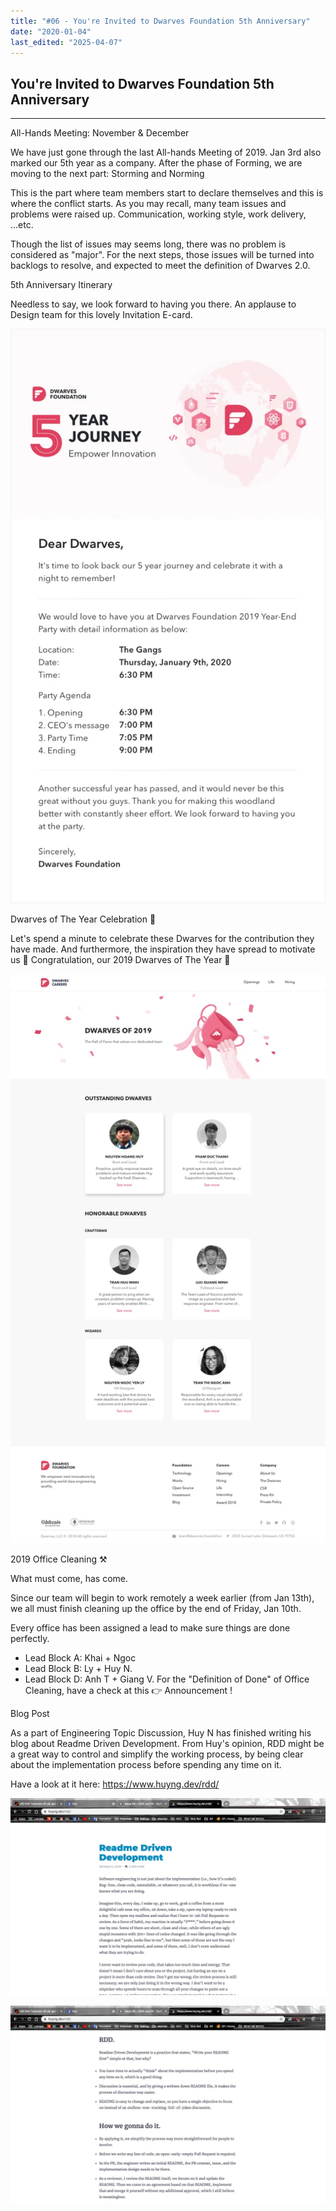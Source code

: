 ```yaml
---
title: "#06 - You're Invited to Dwarves Foundation 5th Anniversary"
date: "2020-01-04"
last_edited: "2025-04-07"
---
```

## You're Invited to Dwarves Foundation 5th Anniversary

---

All-Hands Meeting: November & December

We have just gone through the last All-hands Meeting of 2019. Jan 3rd also marked our 5th year as a company. After the phase of Forming, we are moving to the next part: Storming and Norming

This is the part where team members start to declare themselves and this is where the conflict starts. As you may recall, many team issues and problems were raised up. Communication, working style, work delivery, ...etc.

Though the list of issues may seems long, there was no problem is considered as "major". For the next steps, those issues will be turned into backlogs to resolve, and expected to meet the definition of Dwarves 2.0.

5th Anniversary Itinerary

Needless to say, we look forward to having you there. An applause to Design team for this lovely Invitation E-card.

![](assets/notion-image-1744007179017-w4jcb.webp)

Dwarves of The Year Celebration 💖

Let's spend a minute to celebrate these Dwarves for the contribution they have made. And furthermore, the inspiration they have spread to motivate us 🙌 Congratulation, our 2019 Dwarves of The Year 🎉

![](assets/notion-image-1744007179181-toza0.webp)

2019 Office Cleaning ⚒

What must come, has come.

Since our team will begin to work remotely a week earlier (from Jan 13th), we all must finish cleaning up the office by the end of Friday, Jan 10th.

Every office has been assigned a lead to make sure things are done perfectly.

- Lead Block A: Khai + Ngoc
- Lead Block B: Ly + Huy N.
- Lead Block D: Anh T + Giang V.
For the "Definition of Done" of Office Cleaning, have a check at this 👉 Announcement !

Blog Post

As a part of Engineering Topic Discussion, Huy N has finished writing his blog about Readme Driven Development. From Huy's opinion, RDD might be a great way to control and simplify the working process, by being clear about the implementation process before spending any time on it.

Have a look at it here: <https://www.huyng.dev/rdd/>

![](assets/notion-image-1744007179366-db7gc.webp)

![](assets/notion-image-1744007179540-y70ba.webp)
